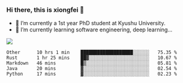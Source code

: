 ### Hi there, this is xiongfei 👋


- 🔭 I’m currently a 1st year PhD student at Kyushu University.
- 🌱 I’m currently learning software engineering, deep learning...

<!--
**Toma62299781/Toma62299781** is a ✨ _special_ ✨ repository because its `README.md` (this file) appears on your GitHub profile.
Here are some ideas to get you started:
-->

![](https://github-readme-stats.vercel.app/api?username=Toma62299781)

<!--START_SECTION:waka-->
```text
Other      10 hrs 1 min    ███████████████████░░░░░░   75.35 % 
Rust       1 hr 25 mins    ██▓░░░░░░░░░░░░░░░░░░░░░░   10.67 % 
Markdown   46 mins         █▒░░░░░░░░░░░░░░░░░░░░░░░   05.81 % 
Java       20 mins         ▓░░░░░░░░░░░░░░░░░░░░░░░░   02.54 % 
Python     17 mins         ▓░░░░░░░░░░░░░░░░░░░░░░░░   02.23 % 
```
<!--END_SECTION:waka-->

